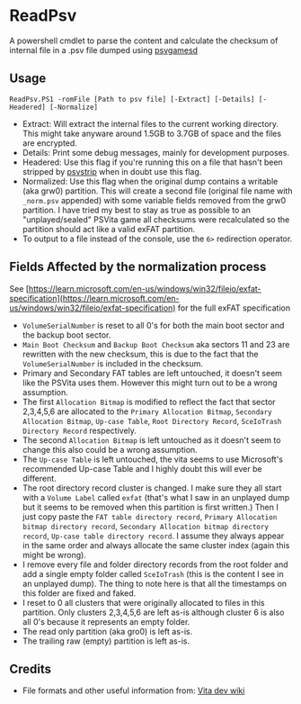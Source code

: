 # ReadPsv

A powershell cmdlet to parse the content and calculate the checksum of internal file in a .psv file dumped using [psvgamesd](https://github.com/motoharu-gosuto/psvgamesd) 

## Usage

```
ReadPsv.PS1 -romFile [Path to psv file] [-Extract] [-Details] [-Headered] [-Normalize]
```

- Extract: Will extract the internal files to the current working directory. This might take anyware around 1.5GB to 3.7GB of space and the files are encrypted.
- Details: Print some debug messages, mainly for development purposes.
- Headered: Use this flag if you're running this on a file that hasn't been stripped by [psvstrip](https://github.com/Kippykip/PSVStrip) when in doubt use this flag.
- Normalized: Use this flag when the original dump contains a writable (aka grw0) partition. This will create a second file (original file name with `_norm.psv` appended) with some variable fields removed from the grw0 partition. I have tried my best to stay as true as possible to an "unplayed/sealed" PSVita game all checksums were recalculated so the partition should act like a valid exFAT partition.
- To output to a file instead of the console, use the `6>` redirection operator.

## Fields Affected by the normalization process

See [https://learn.microsoft.com/en-us/windows/win32/fileio/exfat-specification](https://learn.microsoft.com/en-us/windows/win32/fileio/exfat-specification) for the full exFAT specification

- `VolumeSerialNumber` is reset to all 0's for both the main boot sector and the backup boot sector.
- `Main Boot Checksum` and `Backup Boot Checksum` aka sectors 11 and 23 are rewritten with the new checksum, this is due to the fact that the `VolumeSerialNumber` is included in the checksum.
- Primary and Secondary FAT tables are left untouched, it doesn't seem like the PSVita uses them. However this might turn out to be a wrong assumption.
- The first `Allocation Bitmap` is modified to reflect the fact that sector 2,3,4,5,6 are allocated to the `Primary Allocation Bitmap`, `Secondary Allocation Bitmap`, `Up-case Table`, `Root Directory Record`, `SceIoTrash Directory Record` respectively.
- The second `Allocation Bitmap` is left untouched as it doesn't seem to change this also could be a wrong assumption.
- The `Up-case Table` is left untouched, the vita seems to use Microsoft's recommended Up-case Table and I highly doubt this will ever be different.
- The root directory record cluster is changed. I make sure they all start with a `Volume Label` called `exfat` (that's what I saw in an unplayed dump but it seems to be removed when this partition is first written.) Then I just copy paste the `FAT table directory record`, `Primary Allocation bitmap directory record`, `Secondary Allocation bitmap directory record`, `Up-case table directory record`. I assume they always appear in the same order and always allocate the same cluster index (again this might be wrong).
- I remove every file and folder directory records from the root folder and add a single empty folder called `SceIoTrash` (this is the content I see in an unplayed dump). The thing to note here is that all the timestamps on this folder are fixed and faked.
- I reset to 0 all clusters that were originally allocated to files in this partition. Only clusters 2,3,4,5,6 are left as-is although cluster 6 is also all 0's because it represents an empty folder.
- The read only partition (aka gro0) is left as-is.
- The trailing raw (empty) partition is left as-is.

## Credits

- File formats and other useful information from: [Vita dev wiki](https://playstationdev.wiki/psvitadevwiki/index.php/Main_Page)
